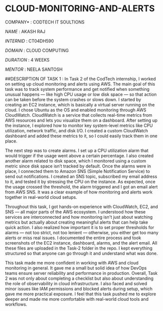 # CLOUD-MONITORING-AND-ALERTS

COMPANY* : CODTECH IT SOULTIONS

*NAME* : AKASH RAJ

*INTERNID* : CT04DH590

*DOMAIN* : CLOUD COMPUTING

*DURATION* : 4 WEEKS

*MENTOR* : NEELA SANTOSH

##DESCRIPTION OF TASK 1 :
In Task 2 of the CodTech internship, I worked on setting up cloud monitoring and alerts using AWS. The main goal of this task was to track system performance and get notified when something unusual happens — like high CPU usage or low disk space — so that action can be taken before the system crashes or slows down. I started by creating an EC2 instance, which is basically a virtual server running on the cloud. I chose Ubuntu as the OS and enabled monitoring through AWS CloudWatch. CloudWatch is a service that collects real-time metrics from AWS resources and lets you visualize them on a dashboard. After setting up the instance, I explored how to monitor key system-level metrics like CPU utilization, network traffic, and disk I/O. I created a custom CloudWatch dashboard and added these metrics to it, so I could easily track them in one place.

The next step was to create alarms. I set up a CPU utilization alarm that would trigger if the usage went above a certain percentage. I also created another alarm related to disk space, which I monitored using a custom metric since disk space isn’t tracked by default. Once the alarms were in place, I connected them to Amazon SNS (Simple Notification Service) to send out notifications. I created an SNS topic, subscribed my email address to it, and tested it by stressing the CPU on the instance. As expected, once the usage crossed the threshold, the alarm triggered and I got an email alert from AWS SNS. It was a clear example of how monitoring and alerts work together in real-world cloud setups.

Throughout this task, I got hands-on experience with CloudWatch, EC2, and SNS — all major parts of the AWS ecosystem. I understood how these services are interconnected and how monitoring isn't just about watching metrics but actually about creating meaningful alerts that can help take quick action. I also realized how important it is to set proper thresholds for alarms — not too strict, not too lenient — otherwise, you either get too many alerts or miss real issues. I documented the entire process and took screenshots of the EC2 instance, dashboard, alarms, and the alert email. All these files are uploaded in the Task-2 folder in the repo. I kept everything structured so that anyone can go through it and understand what was done.

This task made me more confident in working with AWS and cloud monitoring in general. It gave me a small but solid idea of how DevOps teams ensure server reliability and performance in production. Overall, Task 2 was not only about completing a checklist but also about understanding the role of observability in cloud infrastructure. I also faced and solved minor issues like IAM permissions and blocked alerts during setup, which gave me more practical exposure. I feel that this task pushed me to explore deeper and made me more comfortable with real-world cloud tools and workflows.

